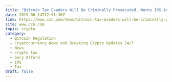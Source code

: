 ```yaml
---
title: "Bitcoin Tax Evaders Will Be Criminally Prosecuted, Warns IRS Agent"
date: 2019-06-14T12:51:36Z
link: https://www.ccn.com/news/bitcoin-tax-evaders-will-be-criminally-prosecuted-irs-agent/2019/06/14/?utm_medium=RSS&utm_source=hune
site: www.ccn.com
topic: crypto
category:
  - Bitcoin Regulation
  - Cryptocurrency News and Breaking Crypto Updates 24/7
  - News
  - crypto tax
  - Gary Alford
  - IRS
  - Tax
draft: false
---
```

